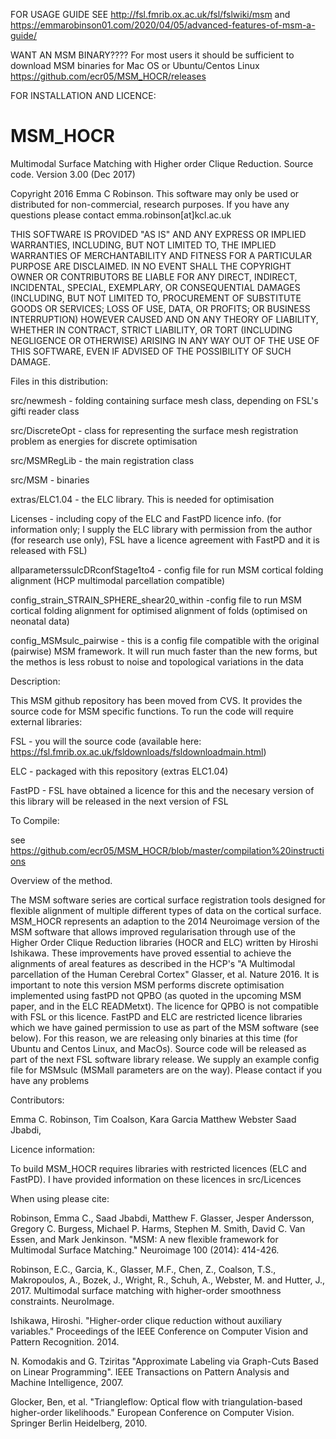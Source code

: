 FOR USAGE GUIDE SEE http://fsl.fmrib.ox.ac.uk/fsl/fslwiki/msm and https://emmarobinson01.com/2020/04/05/advanced-features-of-msm-a-guide/ 

WANT AN MSM BINARY???? For most users it should be sufficient to download MSM binaries for Mac OS or Ubuntu/Centos Linux https://github.com/ecr05/MSM_HOCR/releases

FOR INSTALLATION AND LICENCE:

# MSM_HOCR
Multimodal Surface Matching with Higher order Clique Reduction. Source code. Version 3.00 (Dec 2017)

Copyright 2016 Emma C Robinson. This software may only be used or distributed for non-commercial, research purposes. If you have any questions please contact emma.robinson[at]kcl.ac.uk

THIS SOFTWARE IS PROVIDED "AS IS" AND ANY EXPRESS OR IMPLIED WARRANTIES, INCLUDING, BUT NOT LIMITED TO, THE IMPLIED WARRANTIES OF MERCHANTABILITY AND FITNESS FOR A PARTICULAR PURPOSE ARE DISCLAIMED. IN NO EVENT SHALL THE COPYRIGHT OWNER OR CONTRIBUTORS BE LIABLE FOR ANY DIRECT, INDIRECT, INCIDENTAL, SPECIAL, EXEMPLARY, OR CONSEQUENTIAL DAMAGES (INCLUDING, BUT NOT LIMITED TO, PROCUREMENT OF SUBSTITUTE GOODS OR SERVICES; LOSS OF USE, DATA, OR PROFITS; OR BUSINESS INTERRUPTION) HOWEVER CAUSED AND ON ANY THEORY OF LIABILITY, WHETHER IN CONTRACT, STRICT LIABILITY, OR TORT (INCLUDING NEGLIGENCE OR OTHERWISE) ARISING IN ANY WAY OUT OF THE USE OF THIS SOFTWARE, EVEN IF ADVISED OF THE POSSIBILITY OF SUCH DAMAGE.

Files in this distribution:

src/newmesh - folding containing surface mesh class, depending on FSL's gifti reader class

src/DiscreteOpt - class for representing the surface mesh registration problem as energies for discrete optimisation

src/MSMRegLib - the main registration class

src/MSM - binaries

extras/ELC1.04 - the ELC library. This is needed for optimisation

Licenses - including copy of the ELC and FastPD licence info.  (for information only; I supply the ELC library with permission from the author (for research use only), FSL have a licence agreement with FastPD and it is released with FSL)

allparameterssulcDRconfStage1to4 - config file for run MSM cortical folding alignment (HCP multimodal parcellation compatible)

config_strain_STRAIN_SPHERE_shear20_within -config file to run MSM cortical folding alignment for optimised alignment of folds (optimised on neonatal data)

config_MSMsulc_pairwise - this is a config file compatible with the original (pairwise) MSM framework. It will run much faster than the new forms, but the methos is less robust to noise and topological variations in the data

Description:

This MSM github repository has been moved from CVS. It provides the source code for MSM specific functions. To run the code will require external libraries:

FSL - you will the source code (available here: https://fsl.fmrib.ox.ac.uk/fsldownloads/fsldownloadmain.html)

ELC - packaged with this repository (extras ELC1.04)

FastPD - FSL have obtained a licence for this and the necesary version of this library will be released in the next version of FSL

To Compile:

see https://github.com/ecr05/MSM_HOCR/blob/master/compilation%20instructions

Overview of the method.

The MSM software series are cortical surface registration tools designed for flexible alignment of multiple different types of data on the cortical surface. MSM_HOCR represents an adaption to the 2014 Neuroimage version of the MSM software that allows improved regularisation through use of the Higher Order Clique Reduction libraries (HOCR and ELC) written by Hiroshi Ishikawa. These improvements have proved essential to achieve the alignments of areal features as described in the HCP's "A Multimodal parcellation of the Human Cerebral Cortex" Glasser, et al. Nature 2016. It is important to note this version MSM performs discrete optimisation implemented using fastPD not QPBO (as quoted in the upcoming MSM paper, and in the ELC READMetxt). The licence for QPBO is not compatible with FSL or this licence. FastPD and ELC are restricted licence libraries which we have gained permission to use as part of the MSM software (see below). For this reason, we are releasing only binaries at this time (for Ubuntu and Centos Linux, and MacOs). Source code will be released as part of the next FSL software library release. We supply an example config file for MSMsulc (MSMall parameters are on the way). Please contact if you have any problems

Contributors:

Emma C. Robinson, Tim Coalson, Kara Garcia Matthew Webster Saad Jbabdi,

Licence information:

To build MSM_HOCR requires libraries with restricted licences (ELC and FastPD). I have provided information on these licences in src/Licences

When using please cite:

Robinson, Emma C., Saad Jbabdi, Matthew F. Glasser, Jesper Andersson, Gregory C. Burgess, Michael P. Harms, Stephen M. Smith, David C. Van Essen, and Mark Jenkinson. "MSM: A new flexible framework for Multimodal Surface Matching." Neuroimage 100 (2014): 414-426.

Robinson, E.C., Garcia, K., Glasser, M.F., Chen, Z., Coalson, T.S., Makropoulos, A., Bozek, J., Wright, R., Schuh, A., Webster, M. and Hutter, J., 2017. Multimodal surface matching with higher-order smoothness constraints. NeuroImage.

Ishikawa, Hiroshi. "Higher-order clique reduction without auxiliary variables." Proceedings of the IEEE Conference on Computer Vision and Pattern Recognition. 2014.

N. Komodakis and G. Tziritas "Approximate Labeling via Graph-Cuts Based on Linear Programming". IEEE Transactions on Pattern Analysis and Machine Intelligence, 2007.

Glocker, Ben, et al. "Triangleflow: Optical flow with triangulation-based higher-order likelihoods." European Conference on Computer Vision. Springer Berlin Heidelberg, 2010.
